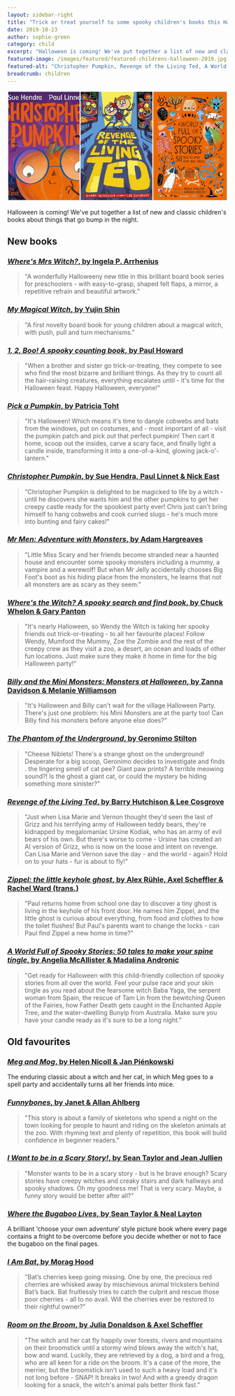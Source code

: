 ```yaml
---
layout: sidebar-right
title: "Trick or treat yourself to some spooky children's books this Halloween"
date: 2019-10-23
author: sophie-green
category: child
excerpt: "Halloween is coming! We've put together a list of new and classic children's books about things that go bump in the night."
featured-image: /images/featured/featured-childrens-halloween-2019.jpg
featured-alt: "Christopher Pumpkin, Revenge of the Living Ted, A World Full of Spooky Stories"
breadcrumb: children
---
```


![Christopher Pumpkin, Revenge of the Living Ted, A World Full of Spooky Stories](/images/featured/featured-childrens-halloween-2019.jpg)

Halloween is coming! We've put together a list of new and classic children's books about things that go bump in the night.

## New books

### [<cite>Where's Mrs Witch?</cite>, by Ingela P. Arrhenius](https://suffolk.spydus.co.uk/cgi-bin/spydus.exe/ENQ/OPAC/BIBENQ?BRN=2620666)

> "A wonderfully Halloweeny new title in this brilliant board book series for preschoolers - with easy-to-grasp, shaped felt flaps, a mirror, a repetitive refrain and beautiful artwork."

### [<cite>My Magical Witch</cite>, by Yujin Shin](https://suffolk.spydus.co.uk/cgi-bin/spydus.exe/ENQ/OPAC/BIBENQ?BRN=2615392)

> "A first novelty board book for young children about a magical witch, with push, pull and turn mechanisms."

### [<cite>1, 2, Boo! A spooky counting book</cite>, by Paul Howard](https://suffolk.spydus.co.uk/cgi-bin/spydus.exe/ENQ/OPAC/BIBENQ?BRN=2621531)

> "When a brother and sister go trick-or-treating, they compete to see who find the most bizarre and brilliant things. As they try to count all the hair-raising creatures, everything escalates until - it's time for the Halloween feast. Happy Halloween, everyone!"

### [<cite>Pick a Pumpkin</cite>, by Patricia Toht](https://suffolk.spydus.co.uk/cgi-bin/spydus.exe/ENQ/OPAC/BIBENQ?BRN=2610261)

> "It's Halloween! Which means it's time to dangle cobwebs and bats from the windows, put on costumes, and - most important of all - visit the pumpkin patch and pick out that perfect pumpkin! Then cart it home, scoop out the insides, carve a scary face, and finally light a candle inside, transforming it into a one-of-a-kind, glowing jack-o'-lantern."

### [<cite>Christopher Pumpkin</cite>, by Sue Hendra, Paul Linnet & Nick East](https://suffolk.spydus.co.uk/cgi-bin/spydus.exe/ENQ/OPAC/BIBENQ?BRN=2622013)

> "Christopher Pumpkin is delighted to be magicked to life by a witch - until he discovers she wants him and the other pumpkins to get her creepy castle ready for the spookiest party ever! Chris just can't bring himself to hang cobwebs and cook curried slugs - he's much more into bunting and fairy cakes!"

### [<cite>Mr Men: Adventure with Monsters</cite>, by Adam Hargreaves](https://suffolk.spydus.co.uk/cgi-bin/spydus.exe/ENQ/OPAC/BIBENQ?BRN=2622438)

> "Little Miss Scary and her friends become stranded near a haunted house and encounter some spooky monsters including a mummy, a vampire and a werewolf! But when Mr Jelly accidentally chooses Big Foot's boot as his hiding place from the monsters, he learns that not all monsters are as scary as they seem."

### [<cite>Where's the Witch? A spooky search and find book</cite>, by Chuck Whelon & Gary Panton](https://suffolk.spydus.co.uk/cgi-bin/spydus.exe/ENQ/OPAC/BIBENQ?BRN=2641013)

> "It's nearly Halloween, so Wendy the Witch is taking her spooky friends out trick-or-treating - to all her favourite places! Follow Wendy, Mumford the Mummy, Zoe the Zombie and the rest of the creepy crew as they visit a zoo, a desert, an ocean and loads of other fun locations. Just make sure they make it home in time for the big Halloween party!"

### [<cite>Billy and the Mini Monsters: Monsters at Halloween</cite>, by Zanna Davidson & Melanie Williamson](https://suffolk.spydus.co.uk/cgi-bin/spydus.exe/ENQ/OPAC/BIBENQ?BRN=2609564)

> "It's Halloween and Billy can't wait for the village Halloween Party. There's just one problem: his Mini Monsters are at the party too! Can Billy find his monsters before anyone else does?"

### [<cite>The Phantom of the Underground</cite>, by Geronimo Stilton](https://suffolk.spydus.co.uk/cgi-bin/spydus.exe/ENQ/OPAC/BIBENQ?BRN=2666709)

> "Cheese Niblets! There's a strange ghost on the underground! Desperate for a big scoop, Geronimo decides to investigate and finds . the lingering smell of cat pee? Giant paw prints? A terrible meowing sound?! Is the ghost a giant cat, or could the mystery be hiding something more sinister?"

### [<cite>Revenge of the Living Ted</cite>, by Barry Hutchison & Lee Cosgrove](https://suffolk.spydus.co.uk/cgi-bin/spydus.exe/ENQ/OPAC/BIBENQ?BRN=2535238)

> "Just when Lisa Marie and Vernon thought they'd seen the last of Grizz and his terrifying army of Halloween teddy bears, they're kidnapped by megalomaniac Ursine Kodiak, who has an army of evil bears of his own. But there's worse to come - Ursine has created an AI version of Grizz, who is now on the loose and intent on revenge. Can Lisa Marie and Vernon save the day - and the world - again? Hold on to your hats - fur is about to fly!"

### [<cite>Zippel: the little keyhole ghost</cite>, by Alex Rühle, Axel Scheffler & Rachel Ward (trans.)](https://suffolk.spydus.co.uk/cgi-bin/spydus.exe/ENQ/OPAC/BIBENQ?BRN=2638136)

> "Paul returns home from school one day to discover a tiny ghost is living in the keyhole of his front door. He names him Zippel, and the little ghost is curious about everything, from food and clothes to how the toilet flushes! But Paul's parents want to change the locks - can Paul find Zippel a new home in time?"

### [<cite>A World Full of Spooky Stories: 50 tales to make your spine tingle</cite>, by Angelia McAllister & Madalina Andronic](https://suffolk.spydus.co.uk/cgi-bin/spydus.exe/ENQ/OPAC/BIBENQ?BRN=2615584)

> "Get ready for Halloween with this child-friendly collection of spooky stories from all over the world. Feel your pulse race and your skin tingle as you read about the fearsome witch Baba Yaga, the serpent woman from Spain, the rescue of Tam Lin from the bewitching Queen of the Fairies, how Father Death gets caught in the Enchanted Apple Tree, and the water-dwelling Bunyip from Australia. Make sure you have your candle ready as it's sure to be a long night."

## Old favourites

### [<cite>Meg and Mog</cite>, by Helen Nicoll & Jan Piénkowski](https://suffolk.spydus.co.uk/cgi-bin/spydus.exe/ENQ/OPAC/BIBENQ?BRN=175571)

The enduring classic about a witch and her cat, in which Meg goes to a spell party and accidentally turns all her friends into mice.

### [<cite>Funnybones</cite>, by Janet & Allan Ahlberg](https://suffolk.spydus.co.uk/cgi-bin/spydus.exe/ENQ/OPAC/BIBENQ?BRN=29862)

> "This story is about a family of skeletons who spend a night on the town looking for people to haunt and riding on the skeleton animals at the zoo. With rhyming text and plenty of repetition, this book will build confidence in beginner readers."

### [<cite>I Want to be in a Scary Story!</cite>, by Sean Taylor and Jean Jullien](https://suffolk.spydus.co.uk/cgi-bin/spydus.exe/ENQ/OPAC/BIBENQ?BRN=2423717)

> "Monster wants to be in a scary story - but is he brave enough? Scary stories have creepy witches and creaky stairs and dark hallways and spooky shadows. Oh my goodness me! That is very scary. Maybe, a funny story would be better after all?"

### [<cite>Where the Bugaboo Lives</cite>, by Sean Taylor & Neal Layton](https://suffolk.spydus.co.uk/cgi-bin/spydus.exe/ENQ/OPAC/BIBENQ?BRN=2003928)

A brilliant ‘choose your own adventure’ style picture book where every page contains a fright to be overcome before you decide whether or not to face the bugaboo on the final pages.

### [<cite>I Am Bat</cite>, by Morag Hood](https://suffolk.spydus.co.uk/cgi-bin/spydus.exe/ENQ/OPAC/BIBENQ?BRN=2427190)

> "Bat’s cherries keep going missing. One by one, the precious red cherries are whisked away by mischievous animal tricksters behind Bat’s back. Bat fruitlessly tries to catch the culprit and rescue those poor cherries - all to no avail. Will the cherries ever be restored to their rightful owner?"

### [<cite>Room on the Broom</cite>, by Julia Donaldson & Axel Scheffler](https://suffolk.spydus.co.uk/cgi-bin/spydus.exe/ENQ/OPAC/BIBENQ?BRN=1939892)

> "The witch and her cat fly happily over forests, rivers and mountains on their broomstick until a stormy wind blows away the witch's hat, bow and wand. Luckily, they are retrieved by a dog, a bird and a frog, who are all keen for a ride on the broom. It's a case of the more, the merrier, but the broomstick isn't used to such a heavy load and it's not long before - SNAP! It breaks in two! And with a greedy dragon looking for a snack, the witch's animal pals better think fast."

